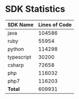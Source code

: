 # SDK Statistics

| SDK Name | Lines of Code |
| -------- | ------------- |
| java | 104586 |
| ruby | 55954 |
| python | 114298 |
| typescript | 30200 |
| csharp | 72658 |
| php | 116032 |
| php7 | 116203 |
| **Total** | 609931 |
